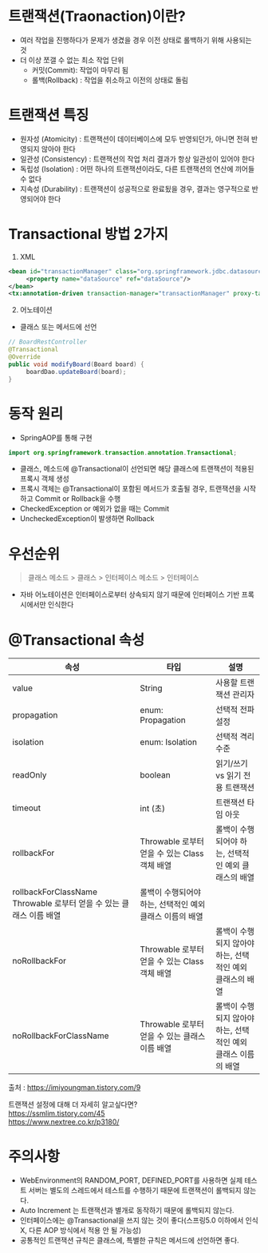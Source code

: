 # 트랜잭션(Traonaction)이란?
- 여러 작업을 진행하다가 문제가 생겼을 경우 이전 상태로 롤백하기 위해 사용되는 것
- 더 이상 쪼갤 수 없는 최소 작업 단위
     - 커밋(Commit): 작업이 마무리 됨
     - 롤백(Rollback) : 작업을 취소하고 이전의 상태로 돌림

# 트랜잭션 특징
- 원자성 (Atomicity) : 트랜잭션이 데이터베이스에 모두 반영되던가, 아니면 전혀 반영되지 않아야 한다
- 일관성 (Consistency) : 트랜잭션의 작업 처리 결과가 항상 일관성이 있어야 한다
- 독립성 (Isolation) : 어떤 하나의 트랜잭션이라도, 다른 트랜잭션의 연산에 끼어들 수 없다
- 지속성 (Durability) : 트랜잭션이 성공적으로 완료됬을 경우, 결과는 영구적으로 반영되어야 한다

# Transactional 방법 2가지
1. XML
```xml
<bean id="transactionManager" class="org.springframework.jdbc.datasource.DataSourceTransactionManager">
     <property name="dataSource" ref="dataSource"/>
</bean>
<tx:annotation-driven transaction-manager="transactionManager" proxy-target-class="true"/>
```
2. 어노테이션
- 클래스 또는 메서드에 선언
```java
// BoardRestController
@Transactional
@Override
public void modifyBoard(Board board) {
     boardDao.updateBoard(board);
}
```

# 동작 원리
- SpringAOP를 통해 구현
```java
import org.springframework.transaction.annotation.Transactional;
```
- 클래스, 메소드에 @Transactional이 선언되면 해당 클래스에 트랜잭션이 적용된 프록시 객체 생성
- 프록시 객체는 @Transactional이 포함된 메서드가 호출될 경우, 트랜잭션을 시작하고 Commit or Rollback을 수행
- CheckedException or 예외가 없을 때는 Commit
- UncheckedException이 발생하면 Rollback

# 우선순위
> 클래스 메소드 > 클래스 > 인터페이스 메소드 > 인터페이스
- 자바 어노테이션은 인터페이스로부터 상속되지 않기 때문에 인터페이스 기반 프록시에서만 인식한다

# @Transactional 속성
|속성|	타입|	설명|
|---|---|---|
|value	| String 	|사용할 트랜잭션 관리자|
|propagation	|enum: Propagation	|선택적 전파 설정|
|isolation	|enum: Isolation	|선택적 격리 수준|
|readOnly|	boolean	|읽기/쓰기 vs 읽기 전용 트랜잭션|
| timeout|int (초)	|트랜잭션 타임 아웃|
|rollbackFor|	Throwable 로부터 얻을 수 있는 Class 객체 배열|	롤백이 수행되어야 하는, 선택적인 예외 클래스의 배열|
|rollbackForClassName	Throwable 로부터 얻을 수 있는 클래스 이름 배열	|롤백이 수행되어야 하는, 선택적인 예외 클래스 이름의 배열|
|noRollbackFor	|Throwable 로부터 얻을 수 있는 Class 객체 배열	|롤백이 수행되지 않아야 하는, 선택적인 예외 클래스의 배열|
|noRollbackForClassName	|Throwable 로부터 얻을 수 있는 클래스 이름 배열	|롤백이 수행되지 않아야 하는, 선택적인 예외 클래스 이름의 배열|      

출처 : https://imiyoungman.tistory.com/9    

트랜잭션 설정에 대해 더 자세히 알고싶다면?   
https://ssmlim.tistory.com/45   
https://www.nextree.co.kr/p3180/   

# 주의사항
- WebEnvironment의 RANDOM_PORT, DEFINED_PORT를 사용하면 실제 테스트 서버는 별도의 스레드에서 테스트를 수행하기 때문에 트랜잭션이 롤백되지 않는다.
- Auto Increment 는 트랜잭션과 별개로 동작하기 때문에 롤백되지 않는다.
- 인터페이스에는 @Transactional을 쓰지 않는 것이 좋다(스프링5.0 이하에서 인식X, 다른 AOP 방식에서 적용 안 될 가능성)
- 공통적인 트랜잭션 규칙은 클래스에, 특별한 규칙은 메서드에 선언하면 좋다.

